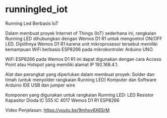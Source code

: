 # runningled_iot
Running Led Berbasis IoT

Dalam membuat proyek Internet of Things (IoT) sederhana ini, rangkaian Running LED dihubungkan dengan Wemos D1 R1 untuk mengontrol ON/OFF LED. Dipilihnya Wemos D1 R1 karena unit mikroprosesor tersebut memiliki kemampuan WiFi berbasis ESP8266 pada mikrokontroler Arduino UNO.

WiFi ESP8266 pada Wemos D1 R1 ini dapat digunakan dengan cara Access Point atau Hotspot yang memiliki alamat IP 192.168.4.1.

Alat dan perangkat yang diperlukan dalam membuat proyek:
Solder dan timah (untuk menyolder rangkaian Running LED)
Komputer dan Software Arduino IDE
USB dan jumper wire

Komponen yang digunakan untuk rangkaian Running LED:
LED
Resistor
Kapasitor
Dioda
IC 555
IC 4017
Wemos D1 R1 ESP8266

Video Penjelasan:
https://youtu.be/9mhxv6X6SrM

